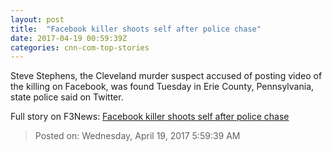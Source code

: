 ```yaml
---
layout: post
title:  "Facebook killer shoots self after police chase"
date: 2017-04-19 00:59:39Z
categories: cnn-com-top-stories
---
```


Steve Stephens, the Cleveland murder suspect accused of posting video of the killing on Facebook, was found Tuesday in Erie County, Pennsylvania, state police said on Twitter.


Full story on F3News: [Facebook killer shoots self after police chase](http://www.f3nws.com/n/AUhJgG)

> Posted on: Wednesday, April 19, 2017 5:59:39 AM

